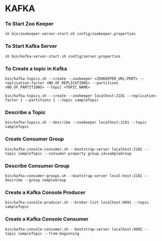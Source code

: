 
# KAFKA 

### To Start Zoo Keeper
```sh bin/zookeeper-server-start.sh config/zookeeper.properties```


### To Start Kafka Server
```sh bin/kafka-server-start.sh config/server.properties```


### To Create a topic in Kafka

```bin/kafka-topics.sh --create --zookeeper <ZOOKEEPER_URL:PORT> --replication-factor <NO_OF_REPLICATIONS> --partitions <NO_OF_PARTITIONS> --topic <TOPIC_NAME>```

```bin/kafka-topics.sh --create --zookeeper localhost:2181 --replication-factor 1 --partitions 1 --topic sampleTopic```


### Describe a Topic 
```bin/kafka-topics.sh --describe --zookeeper localhost:2181 --topic sampleTopic```


### Create Consumer Group
```bin/kafka-console-consumer.sh --bootstrap-server localhost:2181 --topic sampleTopic --consumer-property group.id=sampleGroup```


### Describe Consumer Group
```bin/kafka-consumer-groups.sh --bootstrap-server local-host:2181 --describe --group sampleGroup```


### Create a Kafka Console Producer
```bin/kafka-console-producer.sh --broker-list localhost:9091 --topic sampleTopic```


### Create a Kafka Console Consumer
```bin/kafka-console-consumer.sh --bootstrap-server localhost:9092 --topic sampleTopic --from-beginning```


